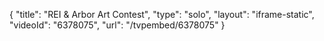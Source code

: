 {
    "title": "REI & Arbor Art Contest",
    "type": "solo",
    "layout": "iframe-static",
    "videoId": "6378075",
    "url": "\/tvpembed\/6378075"
}